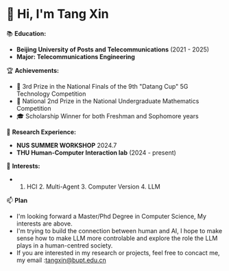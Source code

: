 # 👋 Hi, I'm Tang Xin
📚 **Education:**
- **Beijing University of Posts and Telecommunications** (2021 - 2025)
- **Major: Telecommunications Engineering**

🏆 **Achievements:**
- 📱 3rd Prize in the National Finals of the 9th "Datang Cup" 5G Technology Competition
- 🧮 National 2nd Prize in the National Undergraduate Mathematics Competition
- 🎓 Scholarship Winner for both Freshman and Sophomore years

🔬 **Research Experience:**
- **NUS SUMMER WORKSHOP** 2024.7
- **THU Human-Computer Interaction lab** (2024 - present)

🌟 **Interests:**
  - 1. HCI     2. Multi-Agent     3. Computer Version    4. LLM

📫 **Plan**
- I'm looking forward a Master/Phd Degree in Computer Science, My interests are above.
- I'm trying to build the connection between human and AI, I hope to make sense how to make LLM more controlable and explore the role the LLM plays in a human-centred society.
- If you are interested in my research or projects, feel free to concact me, my email :tangxin@bupt.edu.cn 
